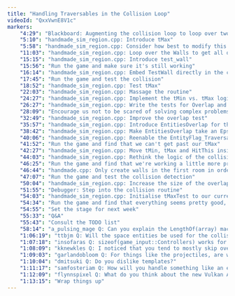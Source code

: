 ```yaml
---
title: "Handling Traversables in the Collision Loop"
videoId: "QxxVwnE8V1c"
markers:
    "4:29": "Blackboard: Augmenting the collision loop to loop over two type of t value"
    "5:10": "handmade_sim_region.cpp: Introduce tMax"
    "5:58": "handmade_sim_region.cpp: Consider how best to modify this routine"
    "11:03": "handmade_sim_region.cpp: Loop over the Walls to get all of the data taken by TestWall"
    "15:15": "handmade_sim_region.cpp: Introduce test_wall"
    "15:56": "Run the game and make sure it's still working"
    "16:14": "handmade_sim_region.cpp: Embed TestWall directly in the collision loop"
    "17:45": "Run the game and test the collision"
    "18:52": "handmade_sim_region.cpp: Test tMax"
    "22:03": "handmade_sim_region.cpp: Massage the routine"
    "24:27": "handmade_sim_region.cpp: Implement the tMin vs. tMax logic"
    "26:27": "handmade_sim_region.cpp: Write the tests for Overlap and EntityFlag_Traversable"
    "28:09": "Encourage us not to be scared of solving complex problems"
    "32:49": "handmade_sim_region.cpp: Improve the overlap test"
    "35:57": "handmade_sim_region.cpp: Introduce EntitiesOverlap for this overlap test"
    "38:42": "handmade_sim_region.cpp: Make EntitiesOverlap take an Epsilon enlargement region"
    "40:06": "handmade_sim_region.cpp: Reenable the EntityFlag_Traversable test and use EntitiesOverlap"
    "41:52": "Run the game and find that we can't get past our tMax"
    "42:27": "handmade_sim_region.cpp: Move tMin, tMax and HitThis inside the loop"
    "44:03": "handmade_sim_region.cpp: Rethink the logic of the collision routine"
    "46:25": "Run the game and find that we're working a little more properly"
    "46:44": "handmade.cpp: Only create walls in the first room in order to test the new world definition"
    "47:07": "Run the game and test the collision detection"
    "50:04": "handmade_sim_region.cpp: Increase the size of the overlap Epsilon"
    "51:55": "Debugger: Step into the collision routine"
    "54:03": "handmade_sim_region.cpp: Initialise tMaxTest to our current tMax"
    "54:34": "Run the game and find that everything seems pretty good, but still a little janky"
    "54:55": "Set the stage for next week"
    "55:33": "Q&A"
    "55:43": "Consult the TODO list"
    "58:14": "a_pulsing_mage Q: Can you explain the LengthOf(array) macro, and the sizeof pointers?"
    "1:06:19": "ttbjm Q: Will the space entities be used for the collision optimization you were talking about in an earlier stream? o(n^2) stuff"
    "1:07:18": "insofaras Q: sizeof(game_input::Controllers) works for me with g++"
    "1:08:09": "kknewkles Q: I noticed that you tend to mostly skip over questions past the first question mark. Is it because you just parse that way or the rest tends to be not much interesting?"
    "1:09:03": "garlandobloom Q: For things like the projectiles, are we going to extend their bounding boxes in the Z axis so they will always hit enemies that are below them? Or are we going to handle that in screen space somehow?"
    "1:10:04": "dmitsuki Q: Do you dislike templates?"
    "1:11:17": "samfosteriam Q: How will you handle something like an explosion that affects all things in an area? Then it's not 1 entity colliding with another"
    "1:12:09": "flynnspixel Q: What do you think about the new Vulkan API?"
    "1:13:15": "Wrap things up"
---
```

